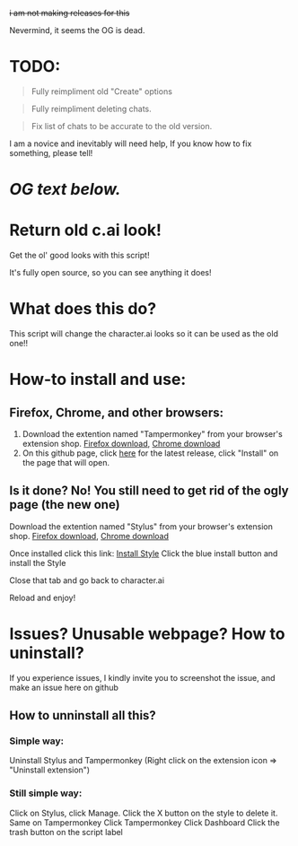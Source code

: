 ~~i am not making releases for this~~

Nevermind, it seems the OG is dead.



# TODO:

> Fully reimpliment old "Create" options

> Fully reimpliment deleting chats.

> Fix list of chats to be accurate to the old version.

I am a novice and inevitably will need help, If you know how to fix something, please tell!

# *OG text below.*

# Return old c.ai look!
Get the ol' good looks with this script!

It's fully open source, so you can see anything it does!
# What does this do?
This script will change the character.ai looks so it can be used as the old one!!
# How-to install and use:
## Firefox, Chrome, and other browsers:
1. Download the extention named "Tampermonkey" from your browser's extension shop.
[Firefox download](https://addons.mozilla.org/es/firefox/addon/tampermonkey/), 
[Chrome download](https://chromewebstore.google.com/detail/tampermonkey/dhdgffkkebhmkfjojejmpbldmpobfkfo)
2. On this github page, click [here](https://github.com/Ermageeerd/Return-Old-c.ai-look-_MOD_/raw/refs/heads/main/Old%20c.ai.user.js) for the latest release, click "Install" on the page that will open.
   
  ## Is it done? **No! You still need to get rid of the ogly page (the new one)**
Download the extention named "Stylus" from your browser's extension shop.
  [Firefox download](https://addons.mozilla.org/es/firefox/addon/styl-us/), 
  [Chrome download](https://chromewebstore.google.com/detail/stylus/clngdbkpkpeebahjckkjfobafhncgmne)
  
  Once installed click this link: [Install Style](https://github.com/Ermageeerd/Return-Old-c.ai-look-_MOD_/raw/refs/heads/main/all.user.css)
  Click the blue install button and install the Style
  
  Close that tab and go back to character.ai
  
  Reload and enjoy!
  # Issues? Unusable webpage? How to uninstall?
  If you experience issues, I kindly invite you to screenshot the issue, and make an issue here on github
  ## How to unninstall all this?
  ### Simple way:
  Uninstall Stylus and Tampermonkey
(Right click on the extension icon => "Uninstall extension")
  ### Still simple way:
  Click on Stylus, click Manage.
  Click the X button on the style to delete it.
  Same on Tampermonkey
  Click Tampermonkey
  Click Dashboard
  Click the trash button on the script label
